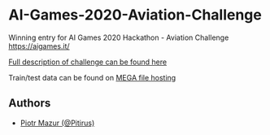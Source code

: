 # AI-Games-2020-Aviation-Challenge
Winning entry for AI Games 2020 Hackathon - Aviation Challenge https://aigames.it/

[Full description of challenge can be found here](AviationChallenge.pdf)

Train/test data can be found on [MEGA file hosting](https://mega.nz/#F!oVFkDaRB!LpOJ4CmglMtQk78gNCh3nA)

## Authors

*  [Piotr Mazur (@Pitirus)](https://github.com/Pitirus)
